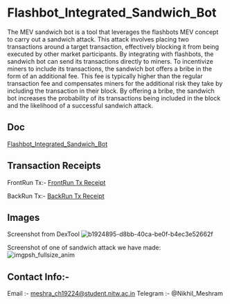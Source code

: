 # Flashbot_Integrated_Sandwich_Bot
The MEV sandwich bot is a tool that leverages the flashbots MEV concept to carry out a sandwich attack. This attack involves placing two transactions around a target transaction, effectively blocking it from being executed by other market participants. By integrating with flashbots, the sandwich bot can send its transactions directly to miners.
To incentivize miners to include its transactions, the sandwich bot offers a bribe in the form of an additional fee. This fee is typically higher than the regular transaction fee and compensates miners for the additional risk they take by including the transaction in their block. By offering a bribe, the sandwich bot increases the probability of its transactions being included in the block and the likelihood of a successful sandwich attack.

## Doc
[Flashbot_Integrated_Sandwich_Bot](https://docs.google.com/document/d/1AhXBM9jTM-cKELirx7YHAX_8OCF8raVEeKWCCByQtg0/edit#)

## Transaction Receipts
FrontRun Tx:- [FrontRun Tx Receipt](https://etherscan.io/tx/0x1d94b94608a46cc42b661a15885c87f8260a4a80c131e6165f693020f765e26b)

BackRun Tx:- [BackRun Tx Receipt](https://etherscan.io/tx/0x193fb4d7ac1bdefa19b557e22802811091f1477489d3735e8431dd280d3758e4)

## Images 
Screenshot from DexTool 
![b1924895-d8bb-40ca-be0f-b4ec3e52662f](https://github.com/Meshram007/Flashbot_Integrated_Sandwich_Bot/assets/93447914/5b56bd11-c698-4e19-ae49-761bb747ecc1)

Screenshot of one of sandwich attack we have made:
![imgpsh_fullsize_anim](https://github.com/Meshram007/Flashbot_Integrated_Sandwich_Bot/assets/93447914/f3816594-b9c1-4d75-b60d-bea2f4b0df2b)

## Contact Info:-
Email :- meshra_ch19224@student.nitw.ac.in
Telegram :- @Nikhil_Meshram




